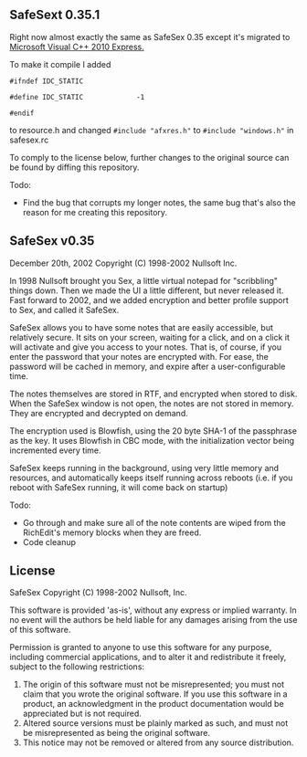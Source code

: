 SafeSext 0.35.1
---------------
Right now almost exactly the same as SafeSex 0.35 except it's migrated to [Microsoft Visual C++ 2010 Express.](http://www.microsoft.com/express/Downloads/Download-2010.aspx)

To make it compile I added

`#ifndef IDC_STATIC`

`#define IDC_STATIC				-1`

`#endif`

to resource.h and changed
<code>#include "afxres.h"</code>
to
<code>#include "windows.h"</code>
in safesex.rc

To comply to the license below, further changes to the original source can be found by diffing this repository.

Todo: 

* Find the bug that corrupts my longer notes, the same bug that's also the reason for me creating this repository.


SafeSex v0.35
-------------
December 20th, 2002
Copyright (C) 1998-2002 Nullsoft Inc.

In 1998 Nullsoft brought you Sex, a little virtual notepad for "scribbling"
things down. Then we made the UI a little different, but never released it.
Fast forward to 2002, and we added encryption and better profile support to
Sex, and called it SafeSex. 

SafeSex allows you to have some notes that are easily accessible, but relatively
secure. It sits on your screen, waiting for a click, and on a click it will
activate and give you access to your notes. That is, of course, if you enter
the password that your notes are encrypted with. For ease, the password will
be cached in memory, and expire after a user-configurable time.

The notes themselves are stored in RTF, and encrypted when stored to disk. 
When the SafeSex window is not open, the notes are not stored in memory. 
They are encrypted and decrypted on demand.

The encryption used is Blowfish, using the 20 byte SHA-1 of the passphrase
as the key. It uses Blowfish in CBC mode, with the initialization vector being
incremented every time.

SafeSex keeps running in the background, using very little memory and resources,
and automatically keeps itself running across reboots (i.e. if you reboot with
SafeSex running, it will come back on startup)

Todo:

  * Go through and make sure all of the note contents are wiped from the RichEdit's memory blocks when they are freed.
  * Code cleanup


License
-------

  SafeSex 
  Copyright (C) 1998-2002 Nullsoft, Inc.

  This software is provided 'as-is', without any express or implied
  warranty.  In no event will the authors be held liable for any damages
  arising from the use of this software.

  Permission is granted to anyone to use this software for any purpose,
  including commercial applications, and to alter it and redistribute it
  freely, subject to the following restrictions:

  1. The origin of this software must not be misrepresented; you must not
     claim that you wrote the original software. If you use this software
     in a product, an acknowledgment in the product documentation would be
     appreciated but is not required.
  2. Altered source versions must be plainly marked as such, and must not be
     misrepresented as being the original software.
  3. This notice may not be removed or altered from any source distribution.
